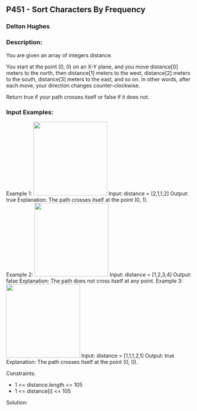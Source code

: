 ## P451 - Sort Characters By Frequency
### Delton Hughes
### Description:
You are given an array of integers distance.

You start at the point (0, 0) on an X-Y plane, and you move distance[0] meters to the north, then distance[1] meters to the west, distance[2] meters to the south, distance[3] meters to the east, and so on. In other words, after each move, your direction changes counter-clockwise.

Return true if your path crosses itself or false if it does not.

### Input Examples: 
Example 1:
<img src="/4883-Prog-Tech/profile_images/example1.png" width="200" />
    Input: distance = [2,1,1,2]
    Output: true
    Explanation: The path crosses itself at the point (0, 1).    
Example 2: 
<img src="/4883-Prog-Tech/profile_images/example2.png" width="200" />
    Input: distance = [1,2,3,4]
    Output: false
    Explanation: The path does not cross itself at any point.
Example 3: 
<img src="/4883-Prog-Tech/profile_images/example3.png" width="200" />
    Input: distance = [1,1,1,2,1]
    Output: true
    Explanation: The path crosses itself at the point (0, 0).

Constraints:
- 1 <= distance.length <= 105
- 1 <= distance[i] <= 105


Solution: 
```

```
